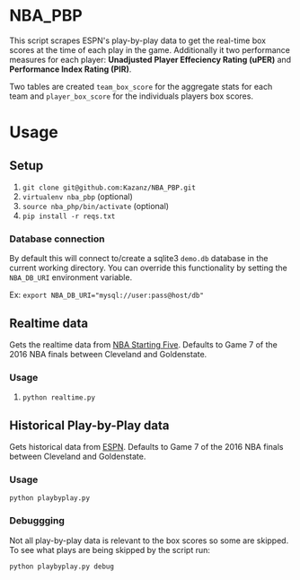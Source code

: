 # NBA_PBP

This script scrapes ESPN's play-by-play data to get the real-time box scores at the time of each play in the game.
Additionally it two performance measures for each player: **Unadjusted Player Effeciency Rating (uPER)** and **Performance Index Rating (PIR)**.

Two tables are created `team_box_score` for the aggregate stats for each team and `player_box_score` for the individuals players box scores.

# Usage

## Setup

1. `git clone git@github.com:Kazanz/NBA_PBP.git`
2. `virtualenv nba_pbp` (optional)
3. `source nba_php/bin/activate` (optional)
4. `pip install -r reqs.txt`

### Database connection

By default this will connect to/create a sqlite3 `demo.db` database in the current working directory.
You can override this functionality by setting the `NBA_DB_URI` environment variable.

Ex: `export NBA_DB_URI="mysql://user:pass@host/db"`

## Realtime data

Gets the realtime data from [NBA Starting Five](nbastartingfive.com).  Defaults to Game 7 of the 2016 NBA finals between Cleveland and Goldenstate.

### Usage

1. `python realtime.py`

## Historical Play-by-Play data

Gets historical data from [ESPN](http://www.espn.com/nba/playbyplay?gameId=400878160&period=2#gp-quarter-2).  Defaults to Game 7 of the 2016 NBA finals between Cleveland and Goldenstate.

### Usage

`python playbyplay.py`

### Debuggging

Not all play-by-play data is relevant to the box scores so some are skipped. To see what plays are being skipped by the script run:

`python playbyplay.py debug`
